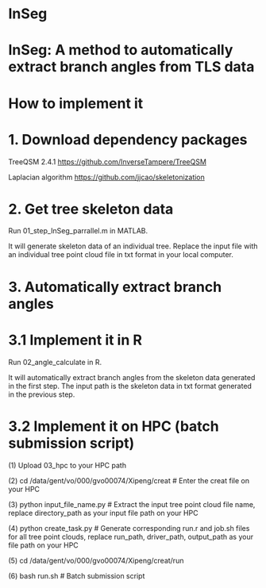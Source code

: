 # InSeg

# InSeg: A method to automatically extract branch angles from TLS data

# How to implement it

# 1. Download dependency packages

   TreeQSM 2.4.1  https://github.com/InverseTampere/TreeQSM
   
   Laplacian algorithm  https://github.com/jjcao/skeletonization

# 2. Get tree skeleton data

   Run 01_step_InSeg_parrallel.m in MATLAB.

   It will generate skeleton data of an individual tree. Replace the input file with an individual tree point cloud file in txt format in your local computer.

# 3. Automatically extract branch angles
   
   # 3.1 Implement it in R

   Run 02_angle_calculate in R.

   It will automatically extract branch angles from the skeleton data generated in the first step. The input path is the skeleton data in txt format generated in the previous step.

   # 3.2 Implement it on HPC (batch submission script)

   (1) Upload 03_hpc to your HPC path

   (2) cd /data/gent/vo/000/gvo00074/Xipeng/creat        # Enter the creat file on your HPC

   (3) python input_file_name.py                   # Extract the input tree point cloud file name, replace directory_path as your input file path on your HPC

   (4) python create_task.py                       # Generate corresponding run.r and job.sh files for all tree point clouds, replace run_path, driver_path, output_path as your file path on your HPC

   (5) cd /data/gent/vo/000/gvo00074/Xipeng/creat/run

   (6) bash run.sh                                  # Batch submission script
